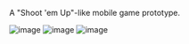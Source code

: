 A "Shoot 'em Up"-like mobile game prototype.

![image](https://github.com/user-attachments/assets/f63a1a6f-6c94-4caf-b80f-3d9f4ddd8293)
![image](https://github.com/user-attachments/assets/80ed9d6b-3c07-4680-9cd0-40cbe3527844)
![image](https://github.com/user-attachments/assets/abbcbb44-6141-4cab-afcd-49c7a1bc0345)
